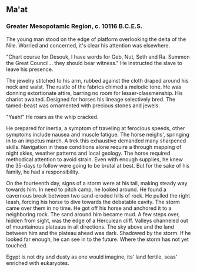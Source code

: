 ## Ma'at
### Greater Mesopotamic Region, c. 10116 B.C.E.S.

The young man stood on the edge of platform overlooking the delta of the Nile. Worried and concerned, it's clear his attention was elsewhere.

"Chart course for Desouk, I have words for Geb, Nut, Seth and Ra. Summon the Great Council... they should bear witness." He instructed the slave to leave his presence. 

The jewelry stitched to his arm, rubbed against the cloth draped around his neck and waist. The rustle of the fabrics chimed a melodic tone. He was donning extortionate attire, barring no room for lesser-classmenship. His chariot awaited. Designed for horses his lineage selectively bred. The tamed-beast was ornamented with precious stones and jewels. 

<!-- For a millennia, the Nimistri -->
"Yaah!" He roars as the whip cracked. 

He prepared for inertia, a symptom of traveling at ferocious speeds, other symptoms include nausea and muscle fatigue. The horse neighs', springing in to an impetus march. A trek this exhaustive demanded many sharpened skills. Navigation in these conditions alone require a through mapping of night skies, weather patterns and local geology. The horse required methodical attention to avoid strain. Even with enough supplies, he knew the 35-days to follow were going to be brutal at best. But for the sake of his family, he had a responsibility.

On the fourteenth day, signs of a storm were at his tail, making steady way towards him. In need to pitch camp, he looked around. He found a cavernous break between two sand-eroded hills of rock. He pulled the right leash, forcing his horse to dive towards the debatable cavity. The storm came over them in no time. He got off his horse and anchored it to a neighboring rock. The sand around him became mud. A few steps over, hidden from sight, was the edge of a Herculean cliff. Valleys channeled out of mountainous plateaus in all directions. The sky above and the land between him and the plateau ahead was dark. Shadowed by the storm. If he looked far enough, he can see in to the future. Where the storm has not yet touched.

Egypt is not dry and dusty as one would imagine, its' land fertile, seas' enriched with eukaryotes.